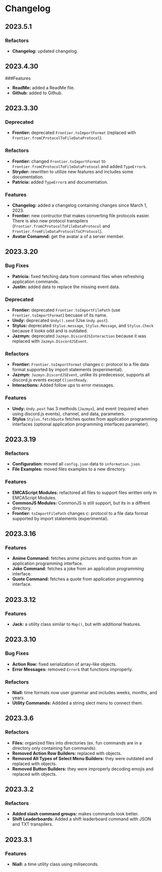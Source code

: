 # Changelog

## 2023.5.1

### Refactors
* **Changelog:** updated changelog.

## 2023.4.30

###Features
* **ReadMe:** added a ReadMe file.
* **Github:** added to Github.

## 2023.3.30

### Deprecated
* **Frontier:** deprecated `Frontier.toImportFormat` (replaced with `Frontier.fromCProtocolToFileDataProtocol`).

### Refactors
* **Frontier:** changed `Frontier.toImportFormat` to `Frontier.fromCProtocolToFileDataProtocol` and added `TypeError`s.
* **Stryder:** rewritten to utilize new features and includes some documentation.
* **Patricia:** added `TypeError`s and documentation.

### Features
* **Changelog:** added a changelog containing changes since March 1, 2023.
* **Frontier:** new contructor that makes converting file protocols easier. There is also new protocol transpilers (`Frontier.fromCProtocolToFileDataProtocol` and `Frontier.fromFileDataProtocolToCProtocol`).
* **Avatar Comamnd:** get the avatar a of a server member.

## 2023.3.20

### Bug Fixes
* **Patricia:** fixed fetching data from command files when refreshing application commands.
* **Justin:** added data to replace the missing event data.

### Deprecated
* **Frontier:** deprecated `Frontier.toImportFilePath` (use `Frontier.toImportFormat`) becuase of its name.
* **Undy:** deprecated `Undy().send` (Use `Undy.post`). 
* **Stylus:** deprecated `Stylus.message`, `Stylus.Message`, and `Stylus.Check` because it looks odd and is outdated.
* **Jazmyn:** deprecated `Jazmyn.DiscordJSInteraction` because it was replaced with `Jazmyn.DiscordJSEvent`.

### Refactors
* **Frontier:** `Frontier.toImportFormat` changes c: protocol to a file data format supported by import statements (experimental).
* **Jazmyn:** `Jazmyn.DiscordJSEvent`, unlike its predecessor, supports all discord.js events except `ClientReady`.
* **Interactions:** Added follow ups to error messages.

### Features
* **Undy:** `Undy.post` has 3 methods (`Jazmyn`), and event (required when using discord.js events), channel, and data,  parameters.
* **Stylus** `Stylus.fetchQuote` fetches quotes from application programming interfaces (optional application programming interfaces parameter).

## 2023.3.19

### Refactors
* **Configuration:** moved all `config.json` data to `information.json`.
* **File Examples:** moved files examples to a new directory.

### Features
* **EMCAScript Modules:** refactored all files to support files written only in EMCAScript Modules.
* **CommonJS Modules:** CommonJS is still support, but its in a diffrent directory.
* **Frontier:** `toImportFilePath` changes c: protocol to a file data format supported by import statements (experimental).

## 2023.3.16

### Features
* **Anime Command:** fetches anime pictures and quotes from an application programming interface.
* **Joke Command:** fetches a joke from an application programming interface.
* **Quote Command:** fetches a quote from application programming interface.

## 2023.3.12

### Features
* **Jack:** a utility class similar to `Map()`, but with additional features.

## 2023.3.10

### Bug Fixes
* **Action Row:** fixed serialization of array-like objects.
* **Error Messages:** removed `Error`s that functions improperly.

### Refactors
* **Niall:** time formats now user grammar and includes weeks, months, and years.
* **Utility Commands:** Addded a string slect menu to connect them. 

## 2023.3.6

### Refactors
* **Files:** organized files into directories (ex. fun commands are in a directory only containing fun commands).
* **Removed Action Row Builders:** replaced with objects.
* **Removed All Types of Select Menu Builders:** they were outdated and replaced with objects.
* **Removed Button Builders:** they were improperly decoding emojis and replaced with objects.

## 2023.3.2

### Refactors
* **Added slash command groups:** makes commands look better.
* **Shift Leaderboards:** Added a shift leaderboard command with JSON and TXT transpilers.

## 2023.3.1

### Features
* **Niall:** a time utility class using miliseconds.
